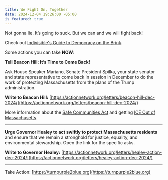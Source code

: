 ```yaml
---
title: We Fight On, Together
date: 2024-12-04 19:26:00 -05:00
is featured: true
---
```


Not gonna lie. It’s going to suck. But we can and we will fight back!

Check out [Indivisible's Guide to Democracy on the Brink](https://turnpurple2blue.org/2024/12/01/indivisible-a-practical-guide-to-democracy-on-the-brink/).

Some actions you can take **NOW**:

**Tell Beacon Hill: It’s Time to Come Back!**

Ask House Speaker Mariano, Senate President Spilka, your state senator and state representative to come back in session in December to do the work of protecting Massachusetts from the plans of the Trump administration. 

**Write to Beacon Hill:** [https://actionnetwork.org/letters/beacon-hill-dec-2024/](https://actionnetwork.org/letters/beacon-hill-dec-2024/)

More information about the [Safe Communities Act](https://miracoalition.org/wp-content/uploads/2023/02/SCA-Factsheet-2023-24.pdf) and getting [ICE Out of Massachusetts](https://www.aclum.org/sites/default/files/ice_out_of_mass_factsheet_december_2023.pdf).

---

**Urge Governor Healey to act swiftly to protect Massachusetts residents** and ensure that we remain a stronghold for justice, equality, and environmental stewardship. Open the link for the specific asks.

**Write to Governor Healey:**   [https://actionnetwork.org/letters/healey-action-dec-2024/](https://actionnetwork.org/letters/healey-action-dec-2024/)

---

Take Action: [https://turnpurple2blue.org](https://turnpurple2blue.org)